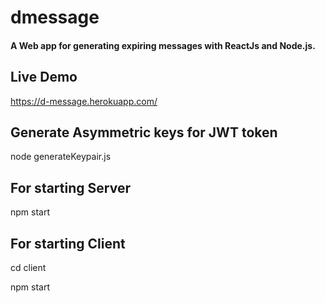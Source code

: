 # dmessage
#### A Web app for generating expiring messages with ReactJs and Node.js.

## Live Demo
https://d-message.herokuapp.com/

## Generate Asymmetric keys for JWT token
 node generateKeypair.js
 
## For starting Server
  npm start 
  
## For starting Client
  cd client
  
  npm start
